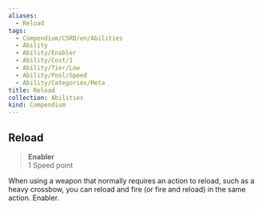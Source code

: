 ```yaml
---
aliases:
  - Reload
tags:
  - Compendium/CSRD/en/Abilities
  - Ability
  - Ability/Enabler
  - Ability/Cost/1
  - Ability/Tier/Low
  - Ability/Pool/Speed
  - Ability/Categories/Meta
title: Reload
collection: Abilities
kind: Compendium
---
```

## Reload  
>**Enabler**  
>1 Speed point
  
When using a weapon that normally requires an action to reload, such as a heavy crossbow, you can reload and fire (or fire and reload) in the same action. Enabler.